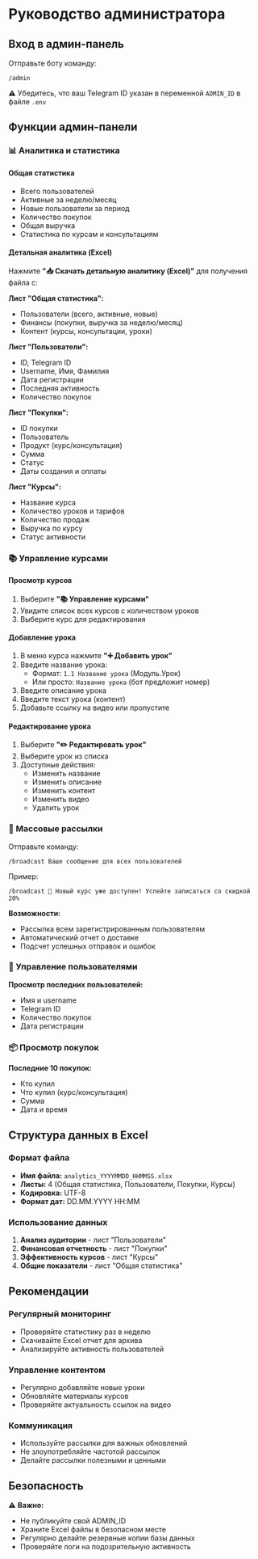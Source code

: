 # Руководство администратора

## Вход в админ-панель

Отправьте боту команду:
```
/admin
```

⚠️ Убедитесь, что ваш Telegram ID указан в переменной `ADMIN_ID` в файле `.env`

## Функции админ-панели

### 📊 Аналитика и статистика

#### Общая статистика
- Всего пользователей
- Активные за неделю/месяц
- Новые пользователи за период
- Количество покупок
- Общая выручка
- Статистика по курсам и консультациям

#### Детальная аналитика (Excel)
Нажмите **"📥 Скачать детальную аналитику (Excel)"** для получения файла с:

**Лист "Общая статистика":**
- Пользователи (всего, активные, новые)
- Финансы (покупки, выручка за неделю/месяц)
- Контент (курсы, консультации, уроки)

**Лист "Пользователи":**
- ID, Telegram ID
- Username, Имя, Фамилия
- Дата регистрации
- Последняя активность
- Количество покупок

**Лист "Покупки":**
- ID покупки
- Пользователь
- Продукт (курс/консультация)
- Сумма
- Статус
- Даты создания и оплаты

**Лист "Курсы":**
- Название курса
- Количество уроков и тарифов
- Количество продаж
- Выручка по курсу
- Статус активности

### 📚 Управление курсами

#### Просмотр курсов
1. Выберите **"📚 Управление курсами"**
2. Увидите список всех курсов с количеством уроков
3. Выберите курс для редактирования

#### Добавление урока
1. В меню курса нажмите **"➕ Добавить урок"**
2. Введите название урока:
   - Формат: `1.1 Название урока` (Модуль.Урок)
   - Или просто: `Название урока` (бот предложит номер)
3. Введите описание урока
4. Введите текст урока (контент)
5. Добавьте ссылку на видео или пропустите

#### Редактирование урока
1. Выберите **"✏️ Редактировать урок"**
2. Выберите урок из списка
3. Доступные действия:
   - Изменить название
   - Изменить описание
   - Изменить контент
   - Изменить видео
   - Удалить урок

### 📢 Массовые рассылки

Отправьте команду:
```
/broadcast Ваше сообщение для всех пользователей
```

Пример:
```
/broadcast 🎉 Новый курс уже доступен! Успейте записаться со скидкой 20%
```

**Возможности:**
- Рассылка всем зарегистрированным пользователям
- Автоматический отчет о доставке
- Подсчет успешных отправок и ошибок

### 👥 Управление пользователями

**Просмотр последних пользователей:**
- Имя и username
- Telegram ID
- Количество покупок
- Дата регистрации

### 📦 Просмотр покупок

**Последние 10 покупок:**
- Кто купил
- Что купил (курс/консультация)
- Сумма
- Дата и время

## Структура данных в Excel

### Формат файла
- **Имя файла:** `analytics_YYYYMMDD_HHMMSS.xlsx`
- **Листы:** 4 (Общая статистика, Пользователи, Покупки, Курсы)
- **Кодировка:** UTF-8
- **Формат дат:** DD.MM.YYYY HH:MM

### Использование данных
1. **Анализ аудитории** - лист "Пользователи"
2. **Финансовая отчетность** - лист "Покупки"
3. **Эффективность курсов** - лист "Курсы"
4. **Общие показатели** - лист "Общая статистика"

## Рекомендации

### Регулярный мониторинг
- Проверяйте статистику раз в неделю
- Скачивайте Excel отчет для архива
- Анализируйте активность пользователей

### Управление контентом
- Регулярно добавляйте новые уроки
- Обновляйте материалы курсов
- Проверяйте актуальность ссылок на видео

### Коммуникация
- Используйте рассылки для важных обновлений
- Не злоупотребляйте частотой рассылок
- Делайте рассылки полезными и ценными

## Безопасность

⚠️ **Важно:**
- Не публикуйте свой ADMIN_ID
- Храните Excel файлы в безопасном месте
- Регулярно делайте резервные копии базы данных
- Проверяйте логи на подозрительную активность

